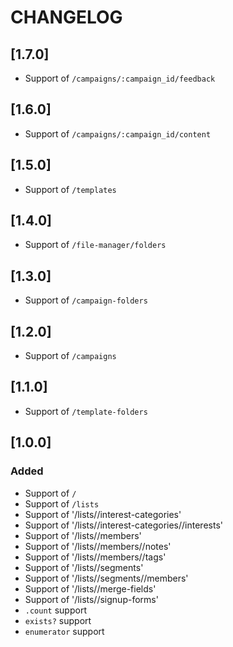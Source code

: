 # CHANGELOG

## [1.7.0]

- Support of `/campaigns/:campaign_id/feedback`

## [1.6.0]

- Support of `/campaigns/:campaign_id/content`

## [1.5.0]

- Support of `/templates`

## [1.4.0]

- Support of `/file-manager/folders`

## [1.3.0]

- Support of `/campaign-folders`

## [1.2.0]

- Support of `/campaigns`

## [1.1.0]

- Support of `/template-folders`

## [1.0.0]

### Added
- Support of `/`
- Support of `/lists`
- Support of '/lists/<id>/interest-categories'
- Support of '/lists/<id>/interest-categories/<id>/interests'
- Support of '/lists/<id>/members'
- Support of '/lists/<id>/members/<id>/notes'
- Support of '/lists/<id>/members/<id>/tags'
- Support of '/lists/<id>/segments'
- Support of '/lists/<id>/segments/<id>/members'
- Support of '/lists/<id>/merge-fields'
- Support of '/lists/<id>/signup-forms'
- `.count` support
- `exists?` support
- `enumerator` support
